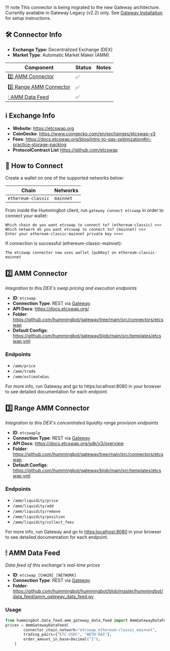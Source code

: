 
!!! note
    This connector is being migrated to the new Gateway architecture. Currently available in Gateway Legacy (v2.2) only. See [Gateway Installation](/gateway/installation) for setup instructions.

## 🛠 Connector Info

- **Exchange Type**: Decentralized Exchange (DEX)
- **Market Type**: Automatic Market Maker (AMM)

| Component | Status | Notes | 
| --------- | ------ | ----- |
| [2️⃣ AMM Connector](#2-amm-connector) | ✅ |
| [3️⃣ Range AMM Connector](#3-range-amm-connector) | ✅ |
| [🕯 AMM Data Feed](#amm-data-feed) | ✅ |

## ℹ️ Exchange Info

- **Website**: <https://etcswap.org>
- **CoinGecko**: <https://www.coingecko.com/en/exchanges/etcswap-v3>
- **Fees**: <https://docs.etcswap.org/blog/intro-to-gas-optimization#in-practice-storage-packing>
- **ProtocolContract List** <https://github.com/etcswap>

## 🔑 How to Connect

Create a wallet on one of the supported networks below:

| Chain | Networks | 
| ----- | -------- |
| `ethereum-classic` | `mainnet`

From inside the Hummingbot client, run `gateway connect etcswap` in order to connect your wallet:

```
Which chain do you want etcswap to connect to? (ethereum-classic) >>> 
Which network do you want etcswap to connect to? (mainnet) >>>
Enter your ethereum-classic-mainnet private key >>>>
```

If connection is successful (ethereum-classic-mainnet):
```
The etcswap connector now uses wallet [pubKey] on ethereum-classic-mainnet
```

## 2️⃣ AMM Connector
*Integration to this DEX's swap pricing and execution endpoints*

- **ID**: `etcswap`
- **Connection Type**: REST via [Gateway](/gateway)
- **API Docs**: <https://docs.etcswap.org/>
- **Folder**: <https://github.com/hummingbot/gateway/tree/main/src/connectors/etcswap>
- **Default Configs**: <https://github.com/hummingbot/gateway/blob/main/src/templates/etcswap.yml>

### Endpoints

- `/amm/price`
- `/amm/trade`
- `/amm/estimateGas`

For more info, run Gateway and go to https:localhost:8080 in your browser to see detailed documentation for each endpoint.

## 3️⃣ Range AMM Connector
*Integration to this DEX's concentrated liquidity range provision endpoints*

- **ID**: `etcswaplp`
- **Connection Type**: REST via [Gateway](/gateway)
- **API Docs**: <https://docs.etcswap.org/sdk/v3/overview>
- **Folder**: <https://github.com/hummingbot/gateway/tree/main/src/connectors/etcswap>
- **Default Configs**: <https://github.com/hummingbot/gateway/blob/main/src/templates/etcswap.yml>

### Endpoints

- `/amm/liquidity/price`
- `/amm/liquidity/add`
- `/amm/liquidity/remove`
- `/amm/liquidity/position`
- `/amm/liquidity/collect_fees`

For more info, run Gateway and go to <https:localhost:8080> in your browser to see detailed documentation for each endpoint.

## 🕯 AMM Data Feed
*Data feed of this exchange's real-time prices*

- **ID**: `etcswap_[CHAIN]_[NETWORK]`
- **Connection Type**: REST via [Gateway](/gateway)
- **Folder**: <https://github.com/hummingbot/hummingbot/blob/master/hummingbot/data_feed/amm_gateway_data_feed.py>

### Usage

```python
from hummingbot.data_feed.amm_gateway_data_feed import AmmGatewayDataFeed
prices = AmmGatewayDataFeed(
        connector_chain_network="etcswap_ethereum-classic_mainnet",
        trading_pairs={"ETC-USDC", "WETH-DAI"},
        order_amount_in_base=Decimal("1"),
    )
```